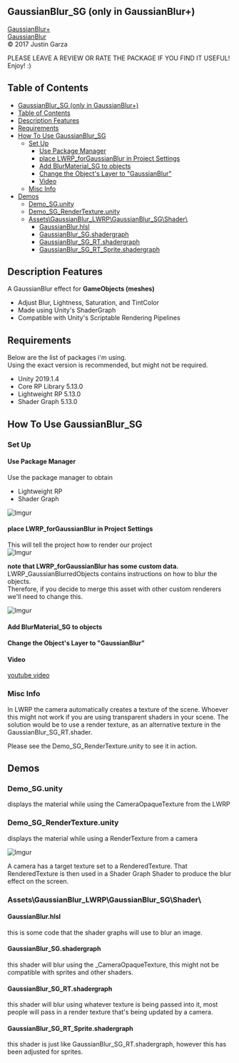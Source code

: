 GaussianBlur_SG (only in GaussianBlur+)
-------------------------------------
[GaussianBlur+](http://u3d.as/1wQD)  
[GaussianBlur](http://u3d.as/yJk)  
© 2017 Justin Garza

PLEASE LEAVE A REVIEW OR RATE THE PACKAGE IF YOU FIND IT USEFUL!
Enjoy! :)

## Table of Contents

<!--TOC-->
- [GaussianBlur_SG (only in GaussianBlur+)](#gaussianblursg-only-in-gaussianblur)
- [Table of Contents](#table-of-contents)
- [Description Features](#description-features)
- [Requirements](#requirements)
- [How To Use GaussianBlur_SG](#how-to-use-gaussianblursg)
    - [Set Up](#set-up)
        - [Use Package Manager](#use-package-manager)
        - [place LWRP_forGaussianBlur in Project Settings](#place-lwrpforgaussianblur-in-project-settings)
        - [Add BlurMaterial_SG to objects](#add-blurmaterialsg-to-objects)
        - [Change the Object's Layer to "GaussianBlur"](#change-the-objects-layer-to-%22gaussianblur%22)
        - [Video](#video)
    - [Misc Info](#misc-info)
- [Demos](#demos)
    - [Demo_SG.unity](#demosgunity)
    - [Demo_SG_RenderTexture.unity](#demosgrendertextureunity)
    - [Assets\\GaussianBlur_LWRP\\GaussianBlur_SG\\Shader\\](#assetsgaussianblurlwrpgaussianblursgshader)
        - [GaussianBlur.hlsl](#gaussianblurhlsl)
        - [GaussianBlur_SG.shadergraph](#gaussianblursgshadergraph)
        - [GaussianBlur_SG_RT.shadergraph](#gaussianblursgrtshadergraph)
        - [GaussianBlur_SG_RT_Sprite.shadergraph](#gaussianblursgrtspriteshadergraph)

<!--TOC-->

## Description Features

A GaussianBlur effect for **GameObjects (meshes)**

* Adjust Blur, Lightness, Saturation, and TintColor 
* Made using Unity's ShaderGraph
* Compatible with Unity's Scriptable Rendering Pipelines 
  


## Requirements

Below are the list of packages i'm using.  
Using the exact version is recommended, but might not be required.

* Unity 2019.1.4
* Core RP Library 5.13.0
* Lightweight RP 5.13.0
* Shader Graph 5.13.0


## How To Use GaussianBlur_SG

### Set Up

#### Use Package Manager
Use the package manager to obtain 
* Lightweight RP
* Shader Graph

![Imgur](https://i.imgur.com/gJp0iWZm.png)

#### place LWRP_forGaussianBlur in Project Settings
This will tell the project how to render our project  
![Imgur](https://i.imgur.com/0V4h0xAm.png)

**note that LWRP_forGaussianBlur has some custom data.**
LWRP_GaussianBlurredObjects contains instructions on how to blur the objects.  
Therefore, if you decide to merge this asset with other custom renderers we'll need to change this.  

![Imgur](https://i.imgur.com/dRybf88m.png)

#### Add BlurMaterial_SG to objects

#### Change the Object's Layer to "GaussianBlur"

#### Video
[youtube video](https://youtu.be/_d0XQOhKUwE)

### Misc Info

In LWRP the camera automatically creates a texture of the scene. Whoever this might not work if you are using transparent shaders in your scene. The solution would be to use a render texture, as an alternative texture in the GaussianBlur_SG_RT.shader.

Please see the Demo_SG_RenderTexture.unity to see it in action.
  
## Demos

### Demo_SG.unity
displays the material while using the CameraOpaqueTexture from the LWRP

### Demo_SG_RenderTexture.unity
displays the material while using a RenderTexture from a camera

![Imgur](https://i.imgur.com/4WDOwql.png)

A camera has a target texture set to a RenderedTexture. That RenderedTexture is then used in a Shader Graph Shader to produce the blur effect on the screen.

### Assets\\GaussianBlur_LWRP\\GaussianBlur_SG\\Shader\\

#### GaussianBlur.hlsl
this is some code that the shader graphs will use to blur an image.

#### GaussianBlur_SG.shadergraph
this shader will blur using the _CameraOpaqueTexture, this might not be compatible with sprites and other shaders.

#### GaussianBlur_SG_RT.shadergraph
this shader will blur using whatever texture is being passed into it, most people will pass in a render texture that's being updated by a camera.

#### GaussianBlur_SG_RT_Sprite.shadergraph
this shader is just like GaussianBlur_SG_RT.shadergraph, however this has been adjusted for sprites.